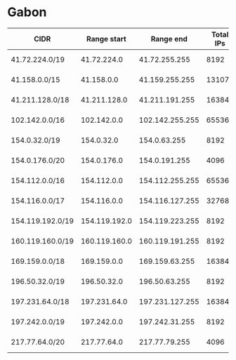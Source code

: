 # Gabon

CIDR               | Range start     | Range end       | Total IPs  | Assign date | Owner
------------------ | --------------- | --------------- | ---------- | ----------- | -----
41.72.224.0/19     | 41.72.224.0     | 41.72.255.255   | 8192       | 2009-12-11  | 
41.158.0.0/15      | 41.158.0.0      | 41.159.255.255  | 131072     | 2008-06-24  | 
41.211.128.0/18    | 41.211.128.0    | 41.211.191.255  | 16384      | 2006-12-02  | 
102.142.0.0/16     | 102.142.0.0     | 102.142.255.255 | 65536      | 2018-03-26  | 
154.0.32.0/19      | 154.0.32.0      | 154.0.63.255    | 8192       | 2013-07-16  | 
154.0.176.0/20     | 154.0.176.0     | 154.0.191.255   | 4096       | 2013-08-30  | 
154.112.0.0/16     | 154.112.0.0     | 154.112.255.255 | 65536      | 2014-06-06  | 
154.116.0.0/17     | 154.116.0.0     | 154.116.127.255 | 32768      | 2014-06-06  | 
154.119.192.0/19   | 154.119.192.0   | 154.119.223.255 | 8192       | 2014-06-06  | 
160.119.160.0/19   | 160.119.160.0   | 160.119.191.255 | 8192       | 2017-03-13  | 
169.159.0.0/18     | 169.159.0.0     | 169.159.63.255  | 16384      | 2014-11-12  | 
196.50.32.0/19     | 196.50.32.0     | 196.50.63.255   | 8192       | 2017-01-20  | 
197.231.64.0/18    | 197.231.64.0    | 197.231.127.255 | 16384      | 2013-03-25  | 
197.242.0.0/19     | 197.242.0.0     | 197.242.31.255  | 8192       | 2012-05-18  | 
217.77.64.0/20     | 217.77.64.0     | 217.77.79.255   | 4096       | 2000-12-01  | 
